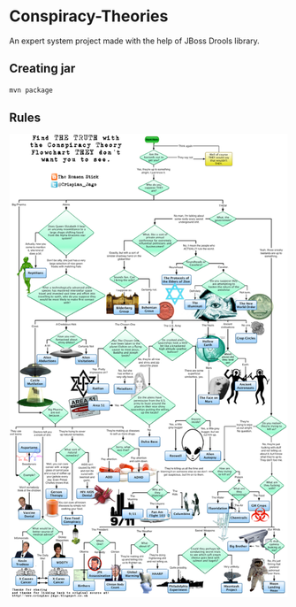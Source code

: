 # Conspiracy-Theories
An expert system project made with the help of JBoss Drools library.

## Creating jar
```bash
mvn package
```

## Rules

![Rules](The%20Conspiracy%20Theory%20Flowchart.png)

